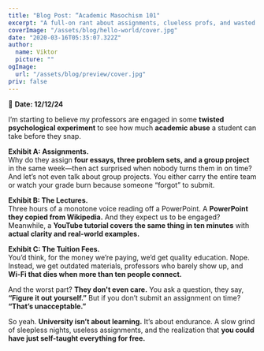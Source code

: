 ```yaml
---
title: "Blog Post: “Academic Masochism 101"
excerpt: "A full-on rant about assignments, clueless profs, and wasted tuition"
coverImage: "/assets/blog/hello-world/cover.jpg"
date: "2020-03-16T05:35:07.322Z"
author:
  name: Viktor
  picture: ""
ogImage:
  url: "/assets/blog/preview/cover.jpg"
priv: false
---
```



:pushpin: **Date: 12/12/24**  

I’m starting to believe my professors are engaged in some **twisted psychological experiment** to see how much **academic abuse** a student can take before they snap.  

**Exhibit A: Assignments.**  
Why do they assign **four essays, three problem sets, and a group project** in the same week—then act surprised when nobody turns them in on time? And let’s not even talk about group projects. You either carry the entire team or watch your grade burn because someone “forgot” to submit.  

**Exhibit B: The Lectures.**  
Three hours of a monotone voice reading off a PowerPoint. A **PowerPoint they copied from Wikipedia.** And they expect us to be engaged? Meanwhile, a **YouTube tutorial covers the same thing in ten minutes** with **actual clarity and real-world examples.**  

**Exhibit C: The Tuition Fees.**  
You’d think, for the money we’re paying, we’d get quality education. Nope. Instead, we get outdated materials, professors who barely show up, and **Wi-Fi that dies when more than ten people connect.**  

And the worst part? **They don't even care.** You ask a question, they say, **“Figure it out yourself.”** But if you don’t submit an assignment on time? **“That’s unacceptable.”**  

So yeah. **University isn’t about learning.** It’s about endurance. A slow grind of sleepless nights, useless assignments, and the realization that **you could have just self-taught everything for free.**  